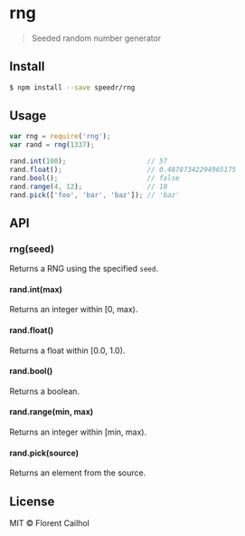 # rng

> Seeded random number generator

## Install

```sh
$ npm install --save speedr/rng
```

## Usage

```js
var rng = require('rng');
var rand = rng(1337);

rand.int(100);                    // 57
rand.float();                     // 0.48787342294965175
rand.bool();                      // false
rand.range(4, 12);                // 10
rand.pick(['foo', 'bar', 'baz']); // 'baz'
```

## API

### rng(seed)

Returns a RNG using the specified `seed`.

#### rand.int(max)

Returns an integer within [0, max).

#### rand.float()

Returns a float within [0.0, 1.0).

#### rand.bool()

Returns a boolean.

#### rand.range(min, max)

Returns an integer within [min, max).

#### rand.pick(source)

Returns an element from the source.

## License

MIT © Florent Cailhol
